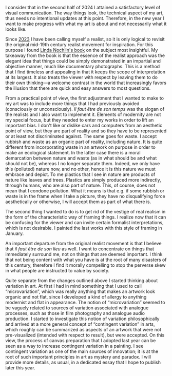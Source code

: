 I consider that in the second half of 2024 I attained a satisfactory level
of visual communication. The way things look, the technical aspect of my
art, thus needs no intentional updates at this point. Therefore, in the new
year I want to make progress with what my art is about and not necessarily
what it looks like.

Since [2023] I have been calling myself a realist, so it is only logical to
revisit the original mid-19th century realist movement for inspiration. For
this purpose I found [Linda Nochlin's book][linda-nochlin-realism] on the
subject most insightful. My takeaway from the book is that the essence of
the realist approach was the elegant idea that things could be simply
demonstrated in an impartial and objective manner, much like documentary
photographs. This is a method that I find timeless and appealing in that it
keeps the scope of interpretation at its largest. It also treats the viewer
with respect by leaving them to do their own thinking—a welcome contrast in
the world that increasingly favors the illusion that there are quick and
easy answers to most questions.

From a practical point of view, the first adjustment that I wanted to make
to my art was to include more things that I had previously avoided
(consciously or unconsciously). *Il faut être de son temps* was the slogan
of the realists and I also want to implement it. Elements of modernity are
not my special focus, but they needed to enter my works in order to lift an
important bias. I don't like or dislike cars and computers from an aesthetic
point of view, but they are part of reality and so they have to be
represented or at least not discriminated against. The same goes for waste.
I accept rubbish and waste as an organic part of reality, including nature.
It is quite different from incorporating waste in an artwork on purpose in
order to make an ecological statement. In the latter case there is a moral
demarcation between nature and waste (as in what should be and what should
not be), whereas I no longer separate them. Indeed, we only have this
(polluted) nature now, and no other, hence it is this nature we must embrace
and depict. To me plastics that I see in nature are products of nature like
leaves and trees. Plastics are simply produced more indirectly, through
humans, who are also part of nature. This, of course, does not mean that I
condone pollution. What it means is that e.g. if some rubbish or waste is in
the frame when I take a picture, they have no disqualifying force
aesthetically or otherwise, I will accept them as part of what there is.

The second thing I wanted to do is to get rid of the vestige of real realism
in the form of the characteristic way of framing things. I realize now that
it can be confusing for the viewer and can invite certain formalist
interpretations, which is not desirable. I painted the last works with this
style of framing in January.

An important departure from the original realist movement is that I believe
that *il faut être de son lieu* as well. I want to concentrate on things
that immediately surround me, not on things that are deemed important. I
think that not being content with what you have is at the root of many
disasters of this century, therefore I find it morally compelling to stop
the perverse skew in what people are instructed to value by society.

Quite separate from the changes outlined above I started thinking about
variation in art. At first I had in mind something that I used to call
“microvariation”, which was really anything that makes an artwork look
organic and not flat, since I developed a kind of allergy to anything
modernist and flat in appearance. The notion of “microvariation” seemed to
be vaguely related to sources of variation associated with analogue
processes, such as those in film photography and analogue audio production.
I started to investigate this notion of variation philosophically and
arrived at a more general concept of “contingent variation” in arts, which
roughly can be summarized as aspects of an artwork that were not
pre-visualized (intended with respect to result), but were accepted. On this
view, the process of canvas preparation that I adopted last year can be seen
as a way to increase contingent variation in a painting. I see contingent
variation as one of the main sources of innovation; it is at the root of
such important principles in art as mystery and paradox. I will provide more
details, as usual, in a dedicated essay that I hope to publish later this
year.

[2023]: /art/2023.html
[linda-nochlin-realism]: https://www.goodreads.com/book/show/293904.Realism
